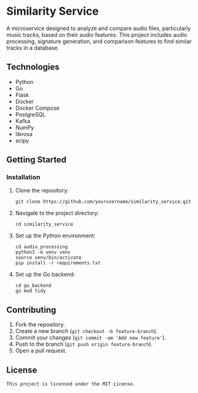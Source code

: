 # Similarity Service

A microservice designed to analyze and compare audio files, particularly music tracks, based on their audio features. This project includes audio processing, signature generation, and comparison features to find similar tracks in a database.

## Technologies
* Python
* Go
* Flask
* Docker
* Docker Compose
* PostgreSQL
* Kafka
* NumPy
* librosa
* scipy

## Getting Started

### Installation
1. Clone the repository:
    ```
    git clone https://github.com/yourusername/similarity_service.git
    ```
2. Navigate to the project directory:
    ```
    cd similarity_service
    ```
3. Set up the Python environment:
    ```
    cd audio_processing
    python3 -m venv venv
    source venv/bin/activate
    pip install -r requirements.txt
    ```
4. Set up the Go backend:
    ```
    cd go_backend
    go mod tidy
    ```

<!-- ### Running the Services
1. Start the services using Docker Compose:
    ```
    docker-compose up --build
    ```
2. Access the service at `http://localhost` once all services are running. -->

## Contributing
1. Fork the repository.
2. Create a new branch (`git checkout -b feature-branch`).
3. Commit your changes (`git commit -am 'Add new feature'`).
4. Push to the branch (`git push origin feature-branch`).
5. Open a pull request.

## License
`This project is licensed under the MIT License.`